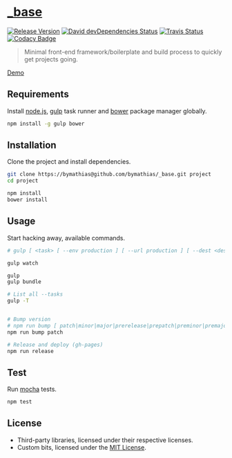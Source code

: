 # [_base][repo-url]

[![Release Version][release-badge]][release-url]
[![David devDependencies Status][david-devDeps-badge]][david-devDeps-url]
[![Travis Status][travis-badge]][travis-url]
[![Codacy Badge][codacy-badge]][codacy-url]

> Minimal front-end framework/boilerplate and build process to quickly get projects going.

[Demo][home-url]

## Requirements

Install [node.js][nodejs-url], [gulp][gulp-url] task runner and [bower][bower-url] package manager globally.

```sh
npm install -g gulp bower
```

## Installation

Clone the project and install dependencies. 

```sh
git clone https://bymathias@github.com/bymathias/_base.git project
cd project

npm install
bower install
```

## Usage

Start hacking away, available commands.

```sh
# gulp [ <task> [ --env production ] [ --url production ] [ --dest <dest_dir> ] ]

gulp watch

gulp
gulp bundle

# List all --tasks
gulp -T


# Bump version
# npm run bump [ patch|minor|major|prerelease|prepatch|preminor|premajor|<newversion> ]
npm run bump patch

# Release and deploy (gh-pages)
npm run release
```

## Test

Run [mocha][mocha-url] tests.

```sh
npm test
```

## License

- Third-party libraries, licensed under their respective licenses.
- Custom bits, licensed under the [MIT License][license-url].


[repo-url]: https://github.com/bymathias/_base
[home-url]: https://bymathias.github.io/_base
[license-url]: https://raw.githubusercontent.com/bymathias/_base/master/LICENSE

[release-badge]: https://img.shields.io/github/release/bymathias/_base.svg?style=flat-square
[release-url]: https://github.com/bymathias/_base/releases

[david-devDeps-badge]: http://img.shields.io/david/dev/bymathias/_base.svg?style=flat-square
[david-devDeps-url]: https://david-dm.org/bymathias/_base#info=devDependencies

[travis-badge]: http://img.shields.io/travis/bymathias/_base.svg?style=flat-square
[travis-url]: https://travis-ci.org/bymathias/_base

[codacy-badge]: https://img.shields.io/codacy/e6879d52d61f43939f351bcb6617e8e4.svg?style=flat-square
[codacy-url]: https://www.codacy.com/app/bymathias/_base

[nodejs-url]: https://nodejs.org
[gulp-url]: http://gulpjs.com
[bower-url]: http://bower.io
[mocha-url]: http://mochajs.org
